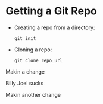 # Getting a Git Repo

-   Creating a repo from a directory:
    
        git init
-   Cloning a repo:
    
        git clone repo_url

 Makin a change 

 Billy Joel sucks

Makin another change 
